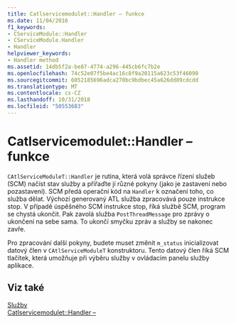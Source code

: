 ```yaml
---
title: Catlservicemodulet::Handler – funkce
ms.date: 11/04/2016
f1_keywords:
- CServiceModule::Handler
- CServiceModule.Handler
- Handler
helpviewer_keywords:
- Handler method
ms.assetid: 14db5f2a-be87-4774-a296-445cb6fc7b2e
ms.openlocfilehash: 74c52e07f5be4ac16c8f9a20115a623c53f46090
ms.sourcegitcommit: 6052185696adca270bc9bdbec45a626dd89cdcdd
ms.translationtype: MT
ms.contentlocale: cs-CZ
ms.lasthandoff: 10/31/2018
ms.locfileid: "50553683"
---
```

# <a name="catlservicemodulethandler-function"></a>Catlservicemodulet::Handler – funkce

`CAtlServiceModuleT::Handler` je rutina, která volá správce řízení služeb (SCM) načíst stav služby a přiřaďte jí různé pokyny (jako je zastavení nebo pozastavení). SCM předá operační kód na `Handler` k označení toho, co služba dělat. Výchozí generovaný ATL služba zpracovává pouze instrukce stop. V případě úspěšného SCM instrukce stop, říká službě SCM, program se chystá ukončit. Pak zavolá služba `PostThreadMessage` pro zprávy o ukončení na sebe sama. To ukončí smyčku zpráv a služby se nakonec zavře.

Pro zpracování další pokyny, budete muset změnit `m_status` inicializovat datový člen v `CAtlServiceModuleT` konstruktoru. Tento datový člen říká SCM tlačítek, která umožňuje při výběru služby v ovládacím panelu služby aplikace.

## <a name="see-also"></a>Viz také

[Služby](../atl/atl-services.md)<br/>
[Catlservicemodulet::Handler –](../atl/reference/catlservicemodulet-class.md#handler)

